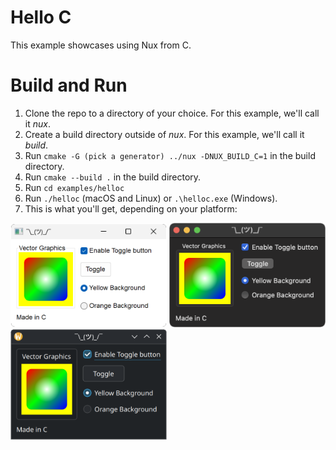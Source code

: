# Hello C

This example showcases using Nux from C.

# Build and Run

1. Clone the repo to a directory of your choice. For this example, we'll call it *nux*.
2. Create a build directory outside of *nux*. For this example, we'll call it *build*.
3. Run `cmake -G (pick a generator) ../nux -DNUX_BUILD_C=1` in the build directory.
4. Run `cmake --build .` in the build directory.
5. Run `cd examples/helloc`
5. Run `./helloc` (macOS and Linux) or `.\helloc.exe` (Windows).
6. This is what you'll get, depending on your platform:

<img alt="Nux example running on Windows" src="../../screenshots/windows-c.png" width="250px">
<img alt="Nux example running on macOS" src="../../screenshots/macos-c.png" width="250px">
<img alt="Nux example running on Linux" src="../../screenshots/linux-c.png" width="250px">
